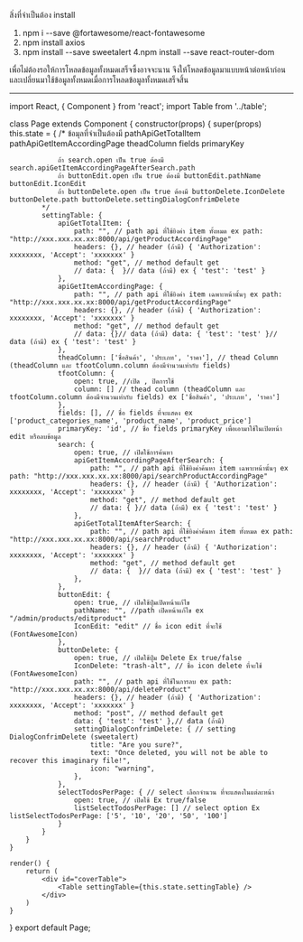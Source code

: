สิ่งที่จำเป็นต้อง install 
1. npm i --save @fortawesome/react-fontawesome
2. npm install axios
3. npm install --save sweetalert
4.npm install --save react-router-dom

เพื่อไม่ต้องรอให้การโหลดข้อมูลทั้งหมดเสร็จซึ้งอาจจะนาน
จึงให้โหลดข้อมูลมาแบบหน้าต่อหน้าก่อน และเปลี่ยนมาใช้ข้อมูลทั้งหมดเมื่อการโหลดข้อมูลทั้งหมดเสร็จสิ้น

----------------------------------------------------------------------------------------

import React, { Component } from 'react';
import Table from '../table';

class Page extends Component {
    constructor(props) {
        super(props)
        this.state = {
            /*
                ข้อมุลที่จำเป็นต้องมี
                pathApiGetTotalItem
                pathApiGetItemAccordingPage
                theadColumn
                fields
                primaryKey

                ถ้า search.open เป็น true ต้องมี search.apiGetItemAccordingPageAfterSearch.path
                ถ้า buttonEdit.open เป็น true ต้องมี buttonEdit.pathName buttonEdit.IconEdit
                ถ้า buttonDelete.open เป็น true ต้องมี buttonDelete.IconDelete buttonDelete.path buttonDelete.settingDialogConfrimDelete
            */
            settingTable: {
                apiGetTotalItem: {
                    path: "", // path api ที่ใช้ยิงค่า item ทั้งหมด ex path: "http://xxx.xxx.xx.xx:8000/api/getProductAccordingPage"
                    headers: {}, // header (ถ้ามี) { 'Authorization': xxxxxxxx, 'Accept': 'xxxxxxx' }
                    method: "get", // method default get
                    // data: {  }// data (ถ้ามี) ex { 'test': 'test' }
                },
                apiGetItemAccordingPage: {
                    path: "", // path api ที่ใช้ยิงค่า item เฉพาะหน้านั้นๆ ex path: "http://xxx.xxx.xx.xx:8000/api/getProductAccordingPage"
                    headers: {}, // header (ถ้ามี) { 'Authorization': xxxxxxxx, 'Accept': 'xxxxxxx' }
                    method: "get", // method default get
                    // data: {}// data (ถ้ามี) data: { 'test': 'test' }// data (ถ้ามี) ex { 'test': 'test' }
                },
                theadColumn: ['ชื่อสินค้า', 'ประเภท', 'ราคา'], // thead Column (theadColumn และ tfootColumn.column ต้องมีจำนวนเท่ากับ fields)
                tfootColumn: {
                    open: true, //เปิด , ปิดการใช้
                    column: [] // thead column (theadColumn และ tfootColumn.column ต้องมีจำนวนเท่ากับ fields) ex ['ชื่อสินค้า', 'ประเภท', 'ราคา'] 
                },
                fields: [], // ชื่อ fields ที่จะแสดง ex ['product_categories_name', 'product_name', 'product_price']
                primaryKey: 'id', // ชื่อ fields primaryKey เพื่อเอามาใช้ในเปิดหน้า edit หรือลบข้อมูล
                search: {
                    open: true, // เปิดใช้การค้นหา
                    apiGetItemAccordingPageAfterSearch: {
                        path: "", // path api ที่ใช้ยิงค่าค้นหา item เฉพาะหน้านั้นๆ ex path: "http://xxx.xxx.xx.xx:8000/api/searchProductAccordingPage"
                        headers: {}, // header (ถ้ามี) { 'Authorization': xxxxxxxx, 'Accept': 'xxxxxxx' }
                        method: "get", // method default get
                        // data: { }// data (ถ้ามี) ex { 'test': 'test' }
                    },
                    apiGetTotalItemAfterSearch: {
                        path: "", // path api ที่ใช้ยิงค่าค้นหา item ทั้งหมด ex path: "http://xxx.xxx.xx.xx:8000/api/searchProduct"
                        headers: {}, // header (ถ้ามี) { 'Authorization': xxxxxxxx, 'Accept': 'xxxxxxx' }
                        method: "get", // method default get
                        // data: {  }// data (ถ้ามี) ex { 'test': 'test' }
                    },
                },
                buttonEdit: {
                    open: true, // เปิดใช้ปุ่มเปิดหน้าแก้ไข
                    pathName: "", //path เปิดหน้าแก้ไข ex "/admin/products/editproduct"
                    IconEdit: "edit" // ชื่อ icon edit ที่จะใช้ (FontAwesomeIcon)
                },
                buttonDelete: {
                    open: true, // เปิดใช้ปุ่ม Delete Ex true/false
                    IconDelete: "trash-alt", // ชื่อ icon delete ที่จะใช้ (FontAwesomeIcon)
                    path: "", // path api ที่ใช้ในการลบ ex path: "http://xxx.xxx.xx.xx:8000/api/deleteProduct"
                    headers: {}, // header (ถ้ามี) { 'Authorization': xxxxxxxx, 'Accept': 'xxxxxxx' }
                    method: "post", // method default get
                    data: { 'test': 'test' },// data (ถ้ามี)
                    settingDialogConfrimDelete: { // setting DialogConfrimDelete (sweetalert)
                        title: "Are you sure?",
                        text: "Once deleted, you will not be able to recover this imaginary file!",
                        icon: "warning",
                    },
                },
                selectTodosPerPage: { // select เลือกจำนวน ที่จะแสดงในแต่ละหน้า
                    open: true, // เปิดใช้ Ex true/false
                    listSelectTodosPerPage: [] // select option Ex listSelectTodosPerPage: ['5', '10', '20', '50', '100']
                }
            }
        }
    }

    render() {
        return (
            <div id="coverTable">
                <Table settingTable={this.state.settingTable} />
            </div>
        )
    }
}
export default Page;
